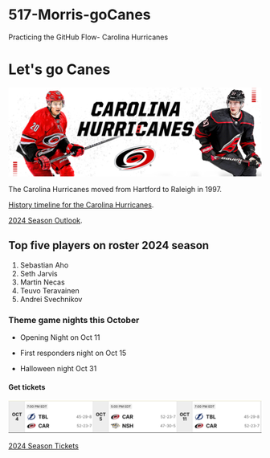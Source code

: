 # 517-Morris-goCanes
Practicing the GitHub Flow- Carolina Hurricanes
# Let's go Canes

![Carolina Hurricanes photo from PNC website featuring players in red jerseys and white jerseys](Hurricanesimages/Canes-Team-Page-PNC.png)

The Carolina Hurricanes moved from Hartford to Raleigh in 1997. 

[History timeline for the Carolina Hurricanes](https://historytimelines.co/timeline/carolina-hurricanes-nhl).

[2024 Season Outlook](https://historytimelines.co/timeline/carolina-hurricanes-nhl).

## Top five players on roster 2024 season

1. Sebastian Aho
2. Seth Jarvis
3. Martin Necas
4. Teuvo Teravainen
5. Andrei Svechnikov

### Theme game nights this October
- Opening Night on Oct 11
* First responders night on Oct 15
+ Halloween night Oct 31

#### Get tickets
![Ticket info for Oct games screenshot](Hurricanesimages/Tickets.png)

[2024 Season Tickets](https://www.nhl.com/hurricanes/tickets/)

